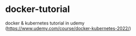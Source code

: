 # docker-tutorial
docker &amp; kubernetes tutorial in udemy (https://www.udemy.com/course/docker-kubernetes-2022/)
